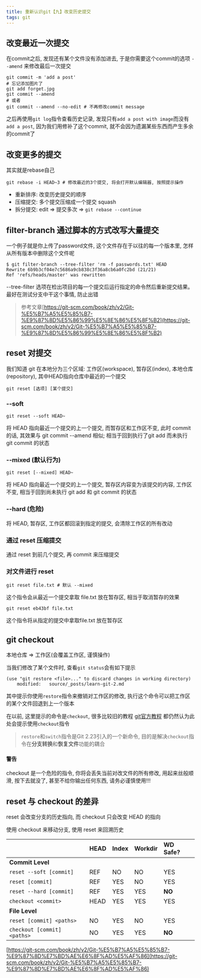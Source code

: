```yaml
---
title: 重新认识git【九】改变历史提交
tags: git
---
```

## 改变最近一次提交
在commit之后, 发现还有某个文件没有添加进去, 于是你需要这个commit的选项 `--amend` 来修改最后一次提交

```
git commit -m 'add a post'
# 忘记添加图片了
git add forget.jpg
git commit --amend
# 或者
git commit --amend --no-edit # 不再修改commit message
```

之后再使用`git log`指令查看历史记录, 发现只有`add a post with image`而没有`add a post`, 因为我们用修补了这个commit, 就不会因为遗漏某些东西而产生多余的commit了

## 改变更多的提交
其实就是rebase自己
```
git rebase -i HEAD~3 # 修改最近的3个提交, 将会打开默认编辑器, 按照提示操作
```

- 重新排序: 改变历史提交的顺序
- 压缩提交: 多个提交压缩成一个提交 squash
- 拆分提交: edit => 提交多次 => `git rebase --continue`

## filter-branch 通过脚本的方式改写大量提交
一个例子就是你上传了password文件, 这个文件存在于以往的每一个版本里, 怎样从所有版本中删除这个文件呢
```
$ git filter-branch --tree-filter 'rm -f passwords.txt' HEAD
Rewrite 6b9b3cf04e7c5686a9cb838c3f36a8cb6a0fc2bd (21/21)
Ref 'refs/heads/master' was rewritten
```
--tree-filter 选项在检出项目的每一个提交后运行指定的命令然后重新提交结果。最好在测试分支中干这个事情, 防止出错

> 参考文章[https://git-scm.com/book/zh/v2/Git-%E5%B7%A5%E5%85%B7-%E9%87%8D%E5%86%99%E5%8E%86%E5%8F%B2](https://git-scm.com/book/zh/v2/Git-%E5%B7%A5%E5%85%B7-%E9%87%8D%E5%86%99%E5%8E%86%E5%8F%B2)

## reset 对提交
我们知道 git 在本地分为三个区域: 工作区(workspace), 暂存区(index), 本地仓库(repository), 其中HEAD指向仓库中最近的一个提交
```
git reset [选项] [某个提交]
```
### --soft
```
git reset --soft HEAD~
```
将 HEAD 指向最近一个提交的上一个提交, 而暂存区和工作区不变, 此时 commit 的话, 其效果与 git commit --amend 相似; 相当于回到执行了git add 而未执行 git commit 的状态

### --mixed (默认行为)
```
git reset [--mixed] HEAD~
```
将 HEAD 指向最近一个提交的上一个提交, 暂存区内容变为该提交的内容, 工作区不变, 相当于回到尚未执行 git add 和 git commit 的状态

### --hard (危险)
将 HEAD, 暂存区, 工作区都回滚到指定的提交, 会清除工作区的所有改动

### 通过 reset 压缩提交
通过 reset 到前几个提交, 再 commit 来压缩提交

### 对文件进行 reset
```
git reset file.txt # 默认 --mixed 
```
这个指令会从最近一个提交拿取 file.txt 放在暂存区, 相当于取消暂存的效果

```
git reset eb43bf file.txt 
```
这个指令将从指定的提交中拿取file.txt 放在暂存区


## git checkout
本地仓库 => 工作区(会覆盖工作区, 谨慎操作)

当我们修改了某个文件时, 查看`git status`会有如下提示

```
(use "git restore <file>..." to discard changes in working directory)
    modified:   source/_posts/learn-git-2.md
```

其中提示你使用`restore`指令来撤销对工作区的修改, 执行这个命令可以把工作区的某个文件回退到上一个版本

在以前, 这里提示的命令是`checkout`, 很多比较旧的教程 [git官方教程](https://git-scm.com/book/zh/v2/Git-%E5%9F%BA%E7%A1%80-%E6%92%A4%E6%B6%88%E6%93%8D%E4%BD%9C) 都仍然认为此处会提示使用`checkout`指令

> `restore`和`switch`指令是Git 2.23引入的一个新命令, 目的是解决`checkout`指令在**分支转换**和**恢复文件**功能的耦合

#### 警告
checkout 是一个危险的指令, 你将会丢失当前对改文件的所有修改, 用起来丝般顺滑, 按下去就没了, 甚至不给你输出任何东西, 请务必谨慎使用!!!

## reset 与 checkout 的差异
reset 会改变分支的历史指向, 而 checkout 只会改变 HEAD 的指向

使用 checkout 来移动分支, 使用 reset 来回溯历史

|                             | HEAD | Index | Workdir | WD Safe? |
| :-------------------------- | :--- | :---- | :------ | :------- |
| **Commit Level**            |      |       |         |          |
| `reset --soft [commit]`     | REF  | NO    | NO      | YES      |
| `reset [commit]`            | REF  | YES   | NO      | YES      |
| `reset --hard [commit]`     | REF  | YES   | YES     | **NO**   |
| `checkout <commit>`         | HEAD | YES   | YES     | YES      |
| **File Level**              |      |       |         |          |
| `reset [commit] <paths>`    | NO   | YES   | NO      | YES      |
| `checkout [commit] <paths>` | NO   | YES   | YES     | **NO**   |

[https://git-scm.com/book/zh/v2/Git-%E5%B7%A5%E5%85%B7-%E9%87%8D%E7%BD%AE%E6%8F%AD%E5%AF%86](https://git-scm.com/book/zh/v2/Git-%E5%B7%A5%E5%85%B7-%E9%87%8D%E7%BD%AE%E6%8F%AD%E5%AF%86)

